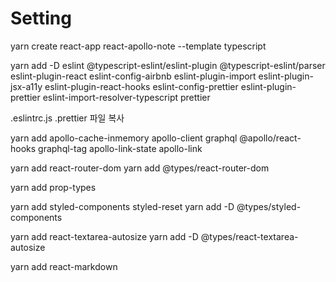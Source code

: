 # Setting

yarn create react-app react-apollo-note --template typescript

yarn add -D eslint @typescript-eslint/eslint-plugin @typescript-eslint/parser eslint-plugin-react eslint-config-airbnb eslint-plugin-import eslint-plugin-jsx-a11y eslint-plugin-react-hooks eslint-config-prettier eslint-plugin-prettier eslint-import-resolver-typescript prettier

.eslintrc.js .prettier 파일 복사

yarn add apollo-cache-inmemory apollo-client graphql @apollo/react-hooks graphql-tag apollo-link-state apollo-link

yarn add react-router-dom
yarn add @types/react-router-dom

yarn add prop-types

yarn add styled-components styled-reset
yarn add -D @types/styled-components

yarn add react-textarea-autosize
yarn add -D @types/react-textarea-autosize

yarn add react-markdown
